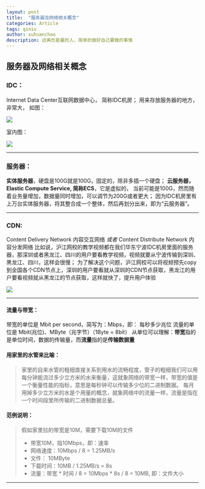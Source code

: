 ```yaml
---
layout: post
title:  "服务器及网络相关概念"
categories: Article
tags: qiniu
author: xuhuanchao
description: 远离负能量的人，简单的做好自己要做的事情
---
```


## **服务器及网络相关概念**

### **IDC：**

Internet Data Center互联网数据中心， 简称IDC机房；
用来存放服务器的地方，非常大， 如图：

![](http://gitblog.xuhc.me/15005367868022.jpg)

室内图：

![](http://gitblog.xuhc.me/15005368189266.jpg)

-------

### **服务器：**
**实体服务器**，硬盘是100G就是100G，固定的，除非多插一个硬盘；
**云服务器，Elastic Compute Service, 简称ECS**，它是虚拟的， 当前可能是100G，然而随着业务量增加，数据量同时增加，可以调节为200G或者更大； 因为IDC机房里有上万台实体服务器，将其整合成一个整体，然后再划分出来，即为“云服务器”。

-------

### **CDN:**
Content Delivery Network 内容交互网络 *或者*
Content Distribute Network 内容分发网络
比如说，沪江网校的教学视频都在我们华东宁波IDC机房里面的服务器，那深圳或者黑龙江、四川的用户要看教学视频，视频就要从宁波传输到深圳、黑龙江、四川，这样会很慢；
为了解决这个问题，沪江网校可以将视频预先copy到全国各个CDN节点上，深圳的用户要看就从深圳的CDN节点获取，黑龙江的用户要看视频就从黑龙江的节点获取，这样就快了，提升用户体验

![](http://gitblog.xuhc.me/15005373169182.jpg)

-------
#### **流量与带宽：**
带宽的单位是 Mbit per second，简写为：Mbps，即： 每秒多少兆位
流量的单位是 Mbit(兆位)、MByte（兆字节）（1Byte = 8bit）
从单位可以理解：**带宽**指的是单位时间，数据的传输量，而**流量**指的是**传输数据量**

#### **用家里的水管来比喻：**

> 家里的自来水管的粗细直接关系到用水的流畅程度，管子的粗细我们可以用每分钟能流过多少立方米的水来衡量，这就象网络的带宽一样，带宽的值是一个衡量性能的指标，意思是每秒钟可以传输多少位的二进制数据。
> 每月用掉多少立方米的水是个用量的概念，就象网络中的流量一样，流量是指在一个时间段里所传输的二进制数据总量。

#### **范例说明：**
> 假如家里拉的带宽是10M，需要下载10M的文件
> * 带宽10M，指10Mbps，即：速率
> * 网络速度：10Mbps / 8 = 1.25MB/s
> * 文件： 10MByte
> * 下载时间：10MB / 1.25MB/s = 8s
> * 流量：带宽 * 时间 / 8 = 10Mbps * 8s / 8 = 10MB, 即：文件大小

-------






    



